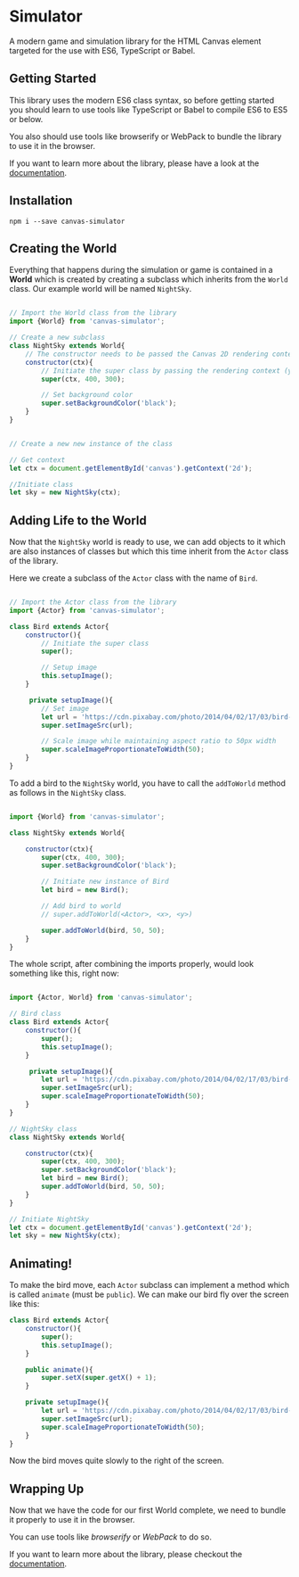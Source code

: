 # Simulator
A modern game and simulation library for the HTML Canvas element targeted for the use with ES6, TypeScript or Babel.

## Getting Started

This library uses the modern ES6 class syntax, so before getting started you should learn to use tools like TypeScript or Babel to compile ES6 to ES5 or below.

You also should use tools like browserify or WebPack to bundle the library to use it in the browser. 

If you want to learn more about the library, please have a look at the [documentation](https://github.com/T-Specht/Simulator/blob/master/docs/overview.md "documentation").

## Installation

`npm i --save canvas-simulator`

## Creating the World

Everything that happens during the simulation or game is contained in a **World** which is created by creating a subclass which inherits from the `World` class. Our example world will be named `NightSky`.

```javascript

// Import the World class from the library
import {World} from 'canvas-simulator';

// Create a new subclass
class NightSky extends World{
    // The constructor needs to be passed the Canvas 2D rendering context
    constructor(ctx){
        // Initiate the super class by passing the rendering context (you can forget about it now 🎉) and width and height of the canvas (optional)
        super(ctx, 400, 300);

        // Set background color
        super.setBackgroundColor('black');
    }
}


// Create a new new instance of the class

// Get context
let ctx = document.getElementById('canvas').getContext('2d');

//Initiate class
let sky = new NightSky(ctx);

```

## Adding Life to the World

Now that the `NightSky` world is ready to use, we can add objects to it which are also instances of classes but which this time inherit from the `Actor` class of the library.

Here we create a subclass of the `Actor` class with the name of `Bird`.

```javascript

// Import the Actor class from the library
import {Actor} from 'canvas-simulator';

class Bird extends Actor{
    constructor(){
        // Initiate the super class
        super();

        // Setup image
        this.setupImage();
    }

     private setupImage(){
        // Set image
        let url = 'https://cdn.pixabay.com/photo/2014/04/02/17/03/bird-307767_640.png';
        super.setImageSrc(url);

        // Scale image while maintaining aspect ratio to 50px width
        super.scaleImageProportionateToWidth(50);
    }
}

```

To add a bird to the `NightSky` world, you have to call the `addToWorld` method as follows in the `NightSky` class.

```javascript

import {World} from 'canvas-simulator';

class NightSky extends World{

    constructor(ctx){
        super(ctx, 400, 300);
        super.setBackgroundColor('black');

        // Initiate new instance of Bird
        let bird = new Bird();

        // Add bird to world
        // super.addToWorld(<Actor>, <x>, <y>)

        super.addToWorld(bird, 50, 50);
    }
}

```

The whole script, after combining the imports properly, would look something like this, right now:

```javascript

import {Actor, World} from 'canvas-simulator';

// Bird class
class Bird extends Actor{
    constructor(){
        super();
        this.setupImage();
    }

     private setupImage(){
        let url = 'https://cdn.pixabay.com/photo/2014/04/02/17/03/bird-307767_640.png';
        super.setImageSrc(url);
        super.scaleImageProportionateToWidth(50);
    }
}

// NightSky class
class NightSky extends World{

    constructor(ctx){
        super(ctx, 400, 300);
        super.setBackgroundColor('black');
        let bird = new Bird();
        super.addToWorld(bird, 50, 50);
    }
}

// Initiate NightSky
let ctx = document.getElementById('canvas').getContext('2d');
let sky = new NightSky(ctx);

```


## Animating!

To make the bird move, each `Actor` subclass can implement a method which is called `animate` (must be `public`).
We can make our bird fly over the screen like this:

```javascript
class Bird extends Actor{
    constructor(){
        super();
        this.setupImage();
    }

    public animate(){
        super.setX(super.getX() + 1);
    }

    private setupImage(){
        let url = 'https://cdn.pixabay.com/photo/2014/04/02/17/03/bird-307767_640.png';
        super.setImageSrc(url);
        super.scaleImageProportionateToWidth(50);
    }
}
```

Now the bird moves quite slowly to the right of the screen.

## Wrapping Up

Now that we have the code for our first World complete, we need to bundle it properly to use it in the browser.

You can use tools like _browserify_ or _WebPack_ to do so.

If you want to learn more about the library, please checkout the [documentation](https://github.com/T-Specht/Simulator/blob/master/docs/overview.md "documentation"). 
